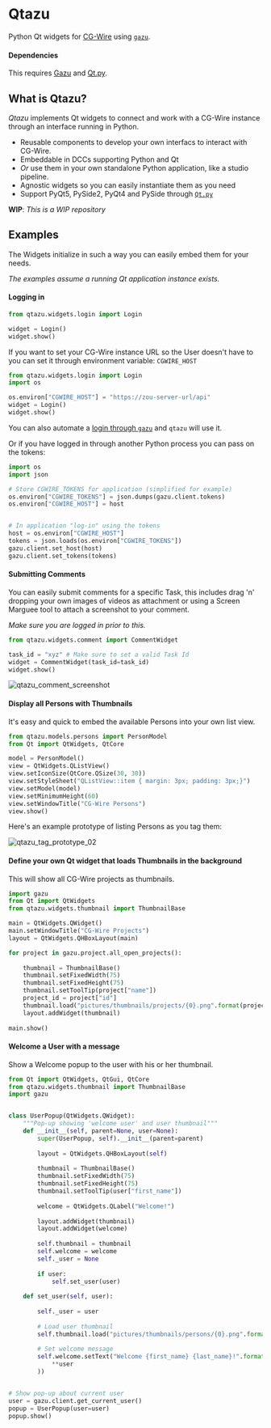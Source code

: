 # Qtazu

Python Qt widgets for [CG-Wire](https://www.cg-wire.com/) using [`gazu`](https://github.com/cgwire/gazu).

#### Dependencies

This requires [Gazu](https://github.com/cgwire/gazu) and [Qt.py](https://github.com/mottosso/Qt.py).


## What is Qtazu?

*Qtazu* implements Qt widgets to connect and work with a CG-Wire instance through an interface running in Python.

- Reusable components to develop your own interfacs to interact with CG-Wire.
- Embeddable in DCCs supporting Python and Qt
- _Or_ use them in your own standalone Python application, like a studio pipeline.
- Agnostic widgets so you can easily instantiate them as you need
- Support PyQt5, PySide2, PyQt4 and PySide through [`Qt.py`](https://github.com/mottosso/Qt.py)


**WIP**: *This is a WIP repository*


## Examples

The Widgets initialize in such a way you can easily embed them for your needs. 

_The examples assume a running Qt application instance exists._


#### Logging in

```python
from qtazu.widgets.login import Login

widget = Login()
widget.show()
```

If you want to set your CG-Wire instance URL so the User doesn't have to you can set it through environment variable: `CGWIRE_HOST`

```python
from qtazu.widgets.login import Login
import os

os.environ["CGWIRE_HOST"] = "https://zou-server-url/api"
widget = Login()
widget.show()
```

You can also automate a [login through `gazu`](https://github.com/cgwire/gazu#quickstart) and `qtazu` will use it.

Or if you have logged in through another Python process you can pass on the tokens:

```python
import os
import json

# Store CGWIRE_TOKENS for application (simplified for example)
os.environ["CGWIRE_TOKENS"] = json.dumps(gazu.client.tokens)
os.environ["CGWIRE_HOST"] = host


# In application "log-in" using the tokens
host = os.environ["CGWIRE_HOST"]
tokens = json.loads(os.environ["CGWIRE_TOKENS"])
gazu.client.set_host(host)
gazu.client.set_tokens(tokens)
```

#### Submitting Comments

You can easily submit comments for a specific Task, this includes drag 'n' dropping your own images of videos as attachment or using a Screen Marguee tool to attach a screenshot to your comment.

_Make sure you are logged in prior to this._

```python
from qtazu.widgets.comment import CommentWidget

task_id = "xyz" # Make sure to set a valid Task Id
widget = CommentWidget(task_id=task_id)
widget.show()
```

![qtazu_comment_screenshot](https://user-images.githubusercontent.com/2439881/70453939-ec088d00-1aa9-11ea-876b-38747ee16b13.gif)

#### Display all Persons with Thumbnails

It's easy and quick to embed the available Persons into your own list view.

```python
from qtazu.models.persons import PersonModel
from Qt import QtWidgets, QtCore

model = PersonModel()
view = QtWidgets.QListView()
view.setIconSize(QtCore.QSize(30, 30))
view.setStyleSheet("QListView::item { margin: 3px; padding: 3px;}")
view.setModel(model)
view.setMinimumHeight(60)
view.setWindowTitle("CG-Wire Persons")
view.show()
```

Here's an example prototype of listing Persons as you tag them:

![qtazu_tag_prototype_02](https://user-images.githubusercontent.com/2439881/70454197-57525f00-1aaa-11ea-8a07-85e4b16cf12d.gif)

#### Define your own Qt widget that loads Thumbnails in the background

This will show all CG-Wire projects as thumbnails.

```python
import gazu
from Qt import QtWidgets
from qtazu.widgets.thumbnail import ThumbnailBase

main = QtWidgets.QWidget()
main.setWindowTitle("CG-Wire Projects")
layout = QtWidgets.QHBoxLayout(main)

for project in gazu.project.all_open_projects():
   
    thumbnail = ThumbnailBase()
    thumbnail.setFixedWidth(75)
    thumbnail.setFixedHeight(75)
    thumbnail.setToolTip(project["name"])
    project_id = project["id"]
    thumbnail.load("pictures/thumbnails/projects/{0}.png".format(project_id))
    layout.addWidget(thumbnail)
    
main.show()
```

#### Welcome a User with a message

Show a Welcome popup to the user with his or her thumbnail.

```python
from Qt import QtWidgets, QtGui, QtCore
from qtazu.widgets.thumbnail import ThumbnailBase
import gazu


class UserPopup(QtWidgets.QWidget):
    """Pop-up showing 'welcome user' and user thumbnail"""
    def __init__(self, parent=None, user=None):
        super(UserPopup, self).__init__(parent=parent)
    
        layout = QtWidgets.QHBoxLayout(self)
   
        thumbnail = ThumbnailBase()
        thumbnail.setFixedWidth(75)
        thumbnail.setFixedHeight(75)
        thumbnail.setToolTip(user["first_name"])
        
        welcome = QtWidgets.QLabel("Welcome!")
        
        layout.addWidget(thumbnail)
        layout.addWidget(welcome)
    
        self.thumbnail = thumbnail
        self.welcome = welcome
        self._user = None
        
        if user:
            self.set_user(user)
    
    def set_user(self, user):
        
        self._user = user
        
        # Load user thumbnail 
        self.thumbnail.load("pictures/thumbnails/persons/{0}.png".format(user["id"]))
        
        # Set welcome message
        self.welcome.setText("Welcome {first_name} {last_name}!".format(
            **user
        ))


# Show pop-up about current user
user = gazu.client.get_current_user()
popup = UserPopup(user=user)
popup.show()
```
